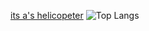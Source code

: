 [its a's helicopeter](https://www.youtube.com/watch?v=dQw4w9WgXcQ)
![Top Langs](https://github-readme-stats.vercel.app/api/top-langs/?username=adrian154&layout=compact)
